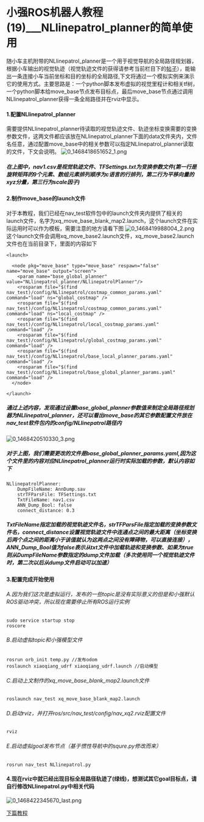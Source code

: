 # 小强ROS机器人教程(19)___NLlinepatrol_planner的简单使用<br>
随小车主机附带的NLlinepatrol_planner是一个用于视觉导航的全局路径规划器，根据小车输出的视觉轨迹（视觉轨迹文件的获得请参考当前栏目下的[帖子](http://community.bwbot.org/topic/57/%E8%A7%86%E8%A7%89%E5%AF%BC%E8%88%AA%E8%B7%AF%E5%BE%84%E7%BC%96%E8%BE%91%E5%99%A8%E4%BD%BF%E7%94%A8%E6%95%99%E7%A8%8B)），能输出一条连接小车当前坐标和目的坐标的全局路径,下文将通过一个模拟实例来演示它的使用方式。主要思路是：一个python脚本发布虚拟的视觉里程计和相关tf树，一个python脚本给move_base节点发布目标点，最后move_base节点通过调用NLlinepatrol_planner获得一条全局路径并在rviz中显示。
#### 1.配置NLlinepatrol_planner
需要提供NLlinepatrol_planner待读取的视觉轨迹文件、轨迹坐标变换需要的变换参数文件，这两文件都应该放在NLlinepatrol_planner下面的data文件夹内，文件名任意，通过配置move_base中的相关参数可以指定NLlinepatrol_planner读取的文件，下文会说明。
![0_1468418651652_1.png](http://community.bwbot.org/uploads/files/1468418689139-1.png) 
##### 在上图中，nav1.csv是视觉轨迹文件、TFSettings.txt为变换参数文件(第一行是旋转矩阵的9个元素、数组元素排列顺序为c语言的行排列，第二行为平移向量的xyz分量，第三行为scale因子)

#### 2.制作move_base的launch文件
对于本教程，我们已经在nav_test软件包中的launch文件夹内提供了相关的launch文件，名字为xq_move_base_blank_map2.launch，这个launch文件在实际运用时可以作为模板，需要注意的地方请看下图
![0_1468419988004_2.png](http://community.bwbot.org/uploads/files/1468420021611-2.png) 
这个launch文件会调用xq_move_base2.launch文件，xq_move_base2.launch文件也在当前目录下，里面的内容如下
```
<launch>

  <node pkg="move_base" type="move_base" respawn="false" name="move_base" output="screen">
    <param name="base_global_planner" value="NLlinepatrol_planner/NLlinepatrolPlanner"/>
    <rosparam file="$(find nav_test)/config/NLlinepatrol/costmap_common_params.yaml" command="load" ns="global_costmap" />
    <rosparam file="$(find nav_test)/config/NLlinepatrol/costmap_common_params.yaml" command="load" ns="local_costmap" />
    <rosparam file="$(find nav_test)/config/NLlinepatrol/local_costmap_params.yaml" command="load" />
    <rosparam file="$(find nav_test)/config/NLlinepatrol/global_costmap_params.yaml" command="load" />
    <rosparam file="$(find nav_test)/config/NLlinepatrol/base_local_planner_params.yaml" command="load" />
    <rosparam file="$(find nav_test)/config/NLlinepatrol/base_global_planner_params.yaml" command="load" />
  </node>

</launch>
```
##### 通过上述内容，发现通过设置base_global_planner参数值来制定全局路径规划器为NLlinepatrol_planner，还可以看出move_base的其它参数配置文件放在nav_test软件包内的config/NLlinepatrol路径内
![0_1468420510330_3.png](http://community.bwbot.org/uploads/files/1468420545675-3.png) 
##### 对于上图，我们需要更改的文件是base_global_planner_params.yaml,因为这个文件里的内容对应NLlinepatrol_planner运行时实际加载的参数，默认内容如下
```
NLlinepatrolPlanner:
    DumpFileName: AnnDump.sav
    strTFParsFile: TFSettings.txt
    TxtFileName: nav1.csv
    ANN_Dump_Bool: false
    connect_distance: 0.3
```
##### TxtFileName指定加载的视觉轨迹文件名，strTFParsFile指定加载的变换参数文件名，connect_distance设置视觉轨迹文件中连通点之间的最大距离（坐标变换后两个点之间的距离小于该值就认为这两点之间没有障碍物，可以直接连接），ANN_Dump_Bool值为false表示从txt文件中加载轨迹和变换参数、如果为true则从DumpFileName参数指定的dump文件加载（多次使用同一个视觉轨迹文件时，第二次以后从dump文件启动可以加速）
#### 3.配置完成开始使用
###### A.因为我们这次是虚拟运行，发布的一些topic是没有实际意义的但是和小强默认ROS驱动冲突，所以现在需要停止所有ROS运行实例
```
sudo service startup stop
roscore
```
###### B.启动虚拟topic和小强模型文件
```
rosrun orb_init temp.py //发布odom
roslaunch xiaoqiang_udrf xiaoqiang_udrf.launch //启动模型
```
###### C.启动上文制作的xq_move_base_blank_map2.launch文件
```
roslaunch nav_test xq_move_base_blank_map2.launch
```
###### D.启动rviz，并打开ros/src/nav_test/config/nav_xq2.rviz配置文件
```
rviz
```
###### E.启动虚拟goal发布节点（基于惯性导航中的squre.py修改而来）
```
rosrun nav_test NLlinepatrol.py
```
#### 4.现在rviz中就已经出现目标全局路径轨迹了(绿线)，想测试其它goal目标点，请自行修改NLlinepatrol.py中相关代码
![0_1468422345670_last.png](http://community.bwbot.org/uploads/files/1468422398283-last.png)


[下篇教程](http://community.bwbot.org/topic/20/%E5%B0%8F%E5%BC%BAros%E6%9C%BA%E5%99%A8%E4%BA%BA%E6%95%99%E7%A8%8B-20-___%E8%8E%B7%E5%8F%96%E5%B0%8F%E8%BD%A6%E8%A7%86%E8%A7%89%E9%87%8C%E7%A8%8B%E8%AE%A1%E5%B9%B6%E5%9C%A8rviz%E4%B8%AD%E6%98%BE%E7%A4%BA%E5%B0%8F%E8%BD%A6%E8%BD%A8%E8%BF%B9)
